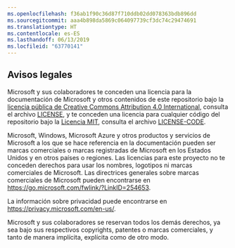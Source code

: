 ```yaml
---
ms.openlocfilehash: f36ab1f90c36d87f710ddb02dd078363bdb896dd
ms.sourcegitcommit: aaa4b898da5869c064097739cf3dc74c29474691
ms.translationtype: HT
ms.contentlocale: es-ES
ms.lasthandoff: 06/13/2019
ms.locfileid: "63770141"
---
```

## <a name="legal-notices"></a>Avisos legales
Microsoft y sus colaboradores te conceden una licencia para la documentación de Microsoft y otros contenidos de este repositorio bajo la [licencia pública de Creative Commons Attribution 4.0 International](https://creativecommons.org/licenses/by/4.0/legalcode), consulta el archivo [LICENSE](LICENSE), y te conceden una licencia para cualquier código del repositorio bajo la [Licencia MIT](https://opensource.org/licenses/MIT), consulta el archivo [LICENSE-CODE](LICENSE-CODE).

Microsoft, Windows, Microsoft Azure y otros productos y servicios de Microsoft a los que se hace referencia en la documentación pueden ser marcas comerciales o marcas registradas de Microsoft en los Estados Unidos y en otros países o regiones.
Las licencias para este proyecto no te conceden derechos para usar los nombres, logotipos ni marcas comerciales de Microsoft.
Las directrices generales sobre marcas comerciales de Microsoft pueden encontrarse en https://go.microsoft.com/fwlink/?LinkID=254653.

La información sobre privacidad puede encontrarse en https://privacy.microsoft.com/en-us/.

Microsoft y sus colaboradores se reservan todos los demás derechos, ya sea bajo sus respectivos copyrights, patentes o marcas comerciales, y tanto de manera implícita, explícita como de otro modo.
